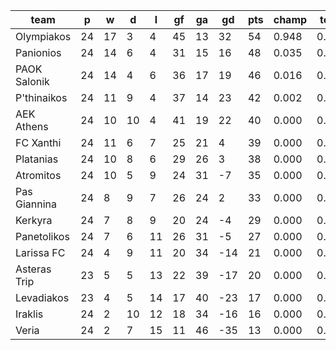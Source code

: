 |     team     | p  | w  | d  | l  | gf | ga | gd  | pts | champ | top2  | top3  | top4  |  5-7  | bot4  | bot3  | bot2  |
|--------------|----|----|----|----|----|----|-----|-----|-------|-------|-------|-------|-------|-------|-------|-------|
| Olympiakos   | 24 | 17 |  3 |  4 | 45 | 13 |  32 |  54 | 0.948 | 0.997 | 1.000 | 1.000 | 0.000 | 0.000 | 0.000 | 0.000|
| Panionios    | 24 | 14 |  6 |  4 | 31 | 15 |  16 |  48 | 0.035 | 0.535 | 0.879 | 0.974 | 0.026 | 0.000 | 0.000 | 0.000|
| PAOK Salonik | 24 | 14 |  4 |  6 | 36 | 17 |  19 |  46 | 0.016 | 0.400 | 0.783 | 0.936 | 0.064 | 0.000 | 0.000 | 0.000|
| P'thinaikos  | 24 | 11 |  9 |  4 | 37 | 14 |  23 |  42 | 0.002 | 0.054 | 0.212 | 0.542 | 0.450 | 0.000 | 0.000 | 0.000|
| AEK Athens   | 24 | 10 | 10 |  4 | 41 | 19 |  22 |  40 | 0.000 | 0.013 | 0.092 | 0.347 | 0.616 | 0.000 | 0.000 | 0.000|
| FC Xanthi    | 24 | 11 |  6 |  7 | 25 | 21 |   4 |  39 | 0.000 | 0.003 | 0.030 | 0.167 | 0.778 | 0.000 | 0.000 | 0.000|
| Platanias    | 24 | 10 |  8 |  6 | 29 | 26 |   3 |  38 | 0.000 | 0.000 | 0.004 | 0.029 | 0.681 | 0.000 | 0.000 | 0.000|
| Atromitos    | 24 | 10 |  5 |  9 | 24 | 31 |  -7 |  35 | 0.000 | 0.000 | 0.001 | 0.004 | 0.204 | 0.000 | 0.000 | 0.000|
| Pas Giannina | 24 |  8 |  9 |  7 | 26 | 24 |   2 |  33 | 0.000 | 0.000 | 0.000 | 0.001 | 0.173 | 0.000 | 0.000 | 0.000|
| Kerkyra      | 24 |  7 |  8 |  9 | 20 | 24 |  -4 |  29 | 0.000 | 0.000 | 0.000 | 0.000 | 0.005 | 0.004 | 0.000 | 0.000|
| Panetolikos  | 24 |  7 |  6 | 11 | 26 | 31 |  -5 |  27 | 0.000 | 0.000 | 0.000 | 0.000 | 0.004 | 0.016 | 0.001 | 0.000|
| Larissa FC   | 24 |  4 |  9 | 11 | 20 | 34 | -14 |  21 | 0.000 | 0.000 | 0.000 | 0.000 | 0.000 | 0.629 | 0.240 | 0.055|
| Asteras Trip | 23 |  5 |  5 | 13 | 22 | 39 | -17 |  20 | 0.000 | 0.000 | 0.000 | 0.000 | 0.000 | 0.474 | 0.194 | 0.057|
| Levadiakos   | 23 |  4 |  5 | 14 | 17 | 40 | -23 |  17 | 0.000 | 0.000 | 0.000 | 0.000 | 0.000 | 0.930 | 0.758 | 0.404|
| Iraklis      | 24 |  2 | 10 | 12 | 18 | 34 | -16 |  16 | 0.000 | 0.000 | 0.000 | 0.000 | 0.000 | 0.949 | 0.819 | 0.538|
| Veria        | 24 |  2 |  7 | 15 | 11 | 46 | -35 |  13 | 0.000 | 0.000 | 0.000 | 0.000 | 0.000 | 0.999 | 0.989 | 0.947|
